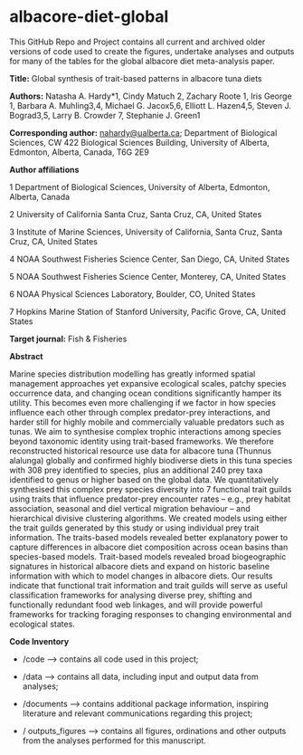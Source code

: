 # albacore-diet-global

This GitHub Repo and Project contains all current and archived older versions of code used to create the figures, undertake analyses and outputs for many of the tables for the global albacore diet meta-analysis paper.

**Title:** Global synthesis of trait-based patterns in albacore tuna diets

**Authors:** Natasha A. Hardy*1, Cindy Matuch 2, Zachary Roote 1, Iris George 1, Barbara A. Muhling3,4, Michael G. Jacox5,6, Elliott L. Hazen4,5, Steven J. Bograd3,5, Larry B. Crowder 7, Stephanie J. Green1

**Corresponding author:** nahardy@ualberta.ca; Department of Biological Sciences, CW 422 Biological Sciences Building, University of Alberta, Edmonton, Alberta, Canada, T6G 2E9

**Author affiliations**

1 Department of Biological Sciences, University of Alberta, Edmonton, Alberta, Canada

2 University of California Santa Cruz, Santa Cruz, CA, United States

3 Institute of Marine Sciences, University of California, Santa Cruz, Santa Cruz, CA, United States

4 NOAA Southwest Fisheries Science Center, San Diego, CA, United States

5 NOAA Southwest Fisheries Science Center, Monterey, CA, United States

6 NOAA Physical Sciences Laboratory, Boulder, CO, United States

7 Hopkins Marine Station of Stanford University, Pacific Grove, CA, United States

**Target journal:** Fish & Fisheries

**Abstract**

Marine species distribution modelling has greatly informed spatial management approaches yet expansive ecological scales, patchy species occurrence data, and changing ocean conditions significantly hamper its utility. This becomes even more challenging if we factor in how species influence each other through complex predator-prey interactions, and harder still for highly mobile and commercially valuable predators such as tunas. We aim to synthesise complex trophic interactions among species beyond taxonomic identity using trait-based frameworks. We therefore reconstructed historical resource use data for albacore tuna (Thunnus alalunga) globally and confirmed highly biodiverse diets in this tuna species with 308 prey identified to species, plus an additional 240 prey taxa identified to genus or higher based on the global data. We quantitatively synthesised this complex prey species diversity into 7 functional trait guilds using traits that influence predator-prey encounter rates – e.g., prey habitat association, seasonal and diel vertical migration behaviour – and hierarchical divisive clustering algorithms. We created models using either the trait guilds generated by this study or using individual prey trait information. The traits-based models revealed better explanatory power to capture differences in albacore diet composition across ocean basins than species-based models. Trait-based models revealed broad biogeographic signatures in historical albacore diets and expand on historic baseline information with which to model changes in albacore diets. Our results indicate that functional trait information and trait guilds will serve as useful classification frameworks for analysing diverse prey, shifting and functionally redundant food web linkages, and will provide powerful frameworks for tracking foraging responses to changing environmental and ecological states.

**Code Inventory**

* /code --> contains all code used in this project;

* /data --> contains all data, including input and output data from analyses;

* /documents --> contains additional package information, inspiring literature and relevant communications regarding this project; 

* / outputs_figures --> contains all figures, ordinations and other outputs from the analyses performed for this manuscript.